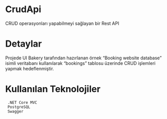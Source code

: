 # CrudApi
CRUD operasyonları yapabilmeyi sağlayan bir Rest API 


# Detaylar
Projede UI Bakery tarafından hazırlanan örnek “Booking website database” isimli veritabanı kullanılarak “bookings” tablosu üzerinde CRUD işlemleri yapmak hedeflenmiştir. 

# Kullanılan Teknolojiler 
     .NET Core MVC
     PostgreSQL
     Swagger
